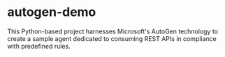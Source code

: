 # autogen-demo
This Python-based project harnesses Microsoft's AutoGen technology to create a sample agent dedicated to consuming REST APIs in compliance with predefined rules.